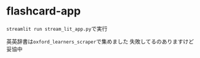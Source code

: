 # flashcard-app

`streamlit run stream_lit_app.py`で実行

英英辞書は`oxford_learners_scraper`で集めました
失敗してるのありますけど妥協中